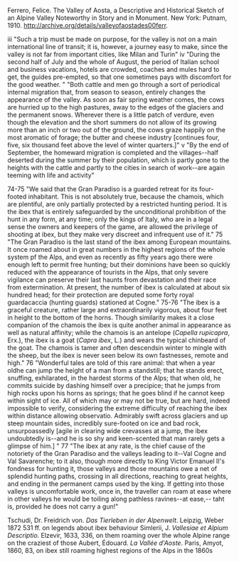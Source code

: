 Ferrero, Felice. The Valley of Aosta, a Descriptive and Historical Sketch of an Alpine Valley Noteworthy in Story and in Monument. New York: Putnam, 1910. http://archive.org/details/valleyofaostades00ferr.

iii "Such a trip must be made on purpose, for the valley is not on a main international line of transit; it is, however, a journey easy to make, since the valley is not far from important cities, like Milan and Turin"
iv "During the second half of July and the whole of August, the period of Italian school and business vacations, hotels are crowded, coaches and mules hard to get, the guides pre-empted, so that one sometimes pays with discomfort for the good weather. "
"Both cattle and men go through a sort of periodical internal migration that, from season to season, entirely changes the appearance of the valley. As soon as fair spring weather comes, the cows are hurried up to the high pastures, away to the edges of the glaciers and the permanent snows. Wherever there is a little patch of verdure, even though the elevation and the short summers do not allow of its growing more than an inch or two out of the ground, the cows graze happily on the most aromatic of forage; the butter and cheese industry [continues four, five, six thousand feet above the level of winter quarters.]"
v "By the end of September, the homeward migration is completed and the villages--half deserted during the summer by their population, which is partly gone to the heights with the cattle and partly to the cities in search of work--are again teeming with life and activity"

74-75 "We said that the Gran Paradiso is a guarded retreat for its four-footed inhabitant. This is not absolutely true, because the chamois, which are plentiful, are only partially protected by a restricted hunting period. It is the ibex that is entirely safeguarded by the unconditional prohibition of the hunt in any form, at any time; only the kings of Italy, who are in a legal sense the owners and keepers of the game, are allowed the privilege of shooting at ibex, but they make very discreet and infrequent use of it."
75 "The Gran Paradiso is the last stand of the ibex among European mountains. It once roamed about in great numbers in the highest regions of the whole system pf the Alps, and even as recently as fifty years ago there were enough left to permit free hunting; but their dominions have been so quickly reduced with the appearance of tourists in the Alps, that only severe vigilance can preserve their last haunts from devastation and their race from extermination. At present, the number of ibex is calculated at about six hundred head; for their protection are deputed some forty royal guardacaccia (hunting guards) stationed at Cogne."
75-76 "The ibex is a graceful creature, rather large and extraordinarily vigorous, about four feet in height to the bottom of the horns. Though similarity makes it a close companion of the chamois the ibex is quite another animal in appearance as well as natural affinity; while the chamois is an antelope (_Capella rupicapra_, Erx.), the ibex is a goat (_Capra ibex_, L.) and wears the typical chinbeard of the goat. The chamois is tamer and often descendsin winter to mingle with the sheep, but the ibex is never seen below its own fastnesses, remote and high."
76 "Wonderful tales are told of this rare animal: that when a year oldhe can jump the height of a man from a standstill; that he stands erect, snuffing, exhilarated, in the hardest storms of the Alps; that when old, he commits suicide by dashing himself over a precipice; that he jumps from high rocks upon his horns as springs; that he goes blind if he cannot keep within sight of ice. All of which may or may not be true, but are hard, indeed impossible to verify, considering the extreme difficulty of reaching the ibex within distance allowing observatio. Admirably swift across glaciers and up steep mountain sides, incredibly sure-footed on ice and bad rock, unsurpoassedly [agile in clearing wide crevasses at a jump, the ibex undoubtedly is--and he is so shy and keen-scented that man rarely gets a glimpse of him.] "
77 "The ibex at any rate, is the chief cause of the notoriety of the Gran Paradiso and the valleys leading to it--Val Cogne and Val Savarenche; to it also, though more directly to King Victor Emanuel II's fondness for hunting it, those valleys and those mountains owe a net of splendid hunting paths, crossing in all directions, reaching to great heights, and ending in the permanent camps used by the king. If getting into those valleys is uncomfortable work, once in, the traveller can roam at ease where in other valleys he would be toiling along pathless ravines--at ease,-- taht is, provided he does not carry a gun!"

Tschudi, Dr. Freidrich von. _Das Tierleben in der Alpenwelt_. Leipzig, Weber 1872 531 ff. on legends about ibex behaviour
Simlerii, J. _Vallesiae et Alpium Descriptio_. Elzevir, 1633, 336, on them roaming over the whole Alpine range on the craziest of those
Aubert, Édouard. _La Vallée d'Aoste_. Paris, Amyot, 1860, 83, on ibex still roaming highest regions of the Alps in the 1860s
